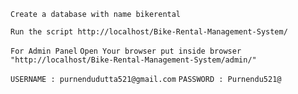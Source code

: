 ﻿`Create a database with name bikerental`

`Run the script http://localhost/Bike-Rental-Management-System/`

`For Admin Panel`
`Open Your browser put inside browser "http://localhost/Bike-Rental-Management-System/admin/" `

`USERNAME : purnendudutta521@gmail.com`
`PASSWORD : Purnendu521@`

